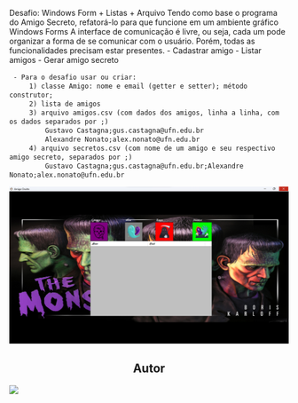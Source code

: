 Desafio: Windows Form + Listas + Arquivo Tendo como base o programa do Amigo Secreto, refatorá-lo para que funcione em um ambiente gráfico Windows Forms A interface de comunicação é livre, ou seja, cada um pode organizar a forma de se comunicar com o usuário. Porém, todas as funcionalidades precisam estar presentes. - Cadastrar amigo - Listar amigos - Gerar amigo secreto

     - Para o desafio usar ou criar:
         1) classe Amigo: nome e email (getter e setter); método construtor;
         2) lista de amigos
         3) arquivo amigos.csv (com dados dos amigos, linha a linha, com os dados separados por ;)
             Gustavo Castagna;gus.castagna@ufn.edu.br
             Alexandre Nonato;alex.nonato@ufn.edu.br
         4) arquivo secretos.csv (com nome de um amigo e seu respectivo amigo secreto, separados por ;)
             Gustavo Castagna;gus.castagna@ufn.edu.br;Alexandre Nonato;alex.nonato@ufn.edu.br

<img src ="./img/Captura de tela 2023-11-16 170402.png">
<h2 align="center">Autor</h2>
<a href="https://github.com/IsaquePemasi/"><img src="https://avatars.githubusercontent.com/u/76749511?v=4" width=115></a>